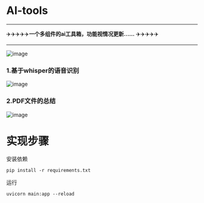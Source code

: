 # AI-tools
---
✈️✈️✈️✈️✈️**一个多组件的ai工具箱，功能视情况更新......** ✈️✈️✈️✈️✈️

---
![image](https://github.com/Bvbrutal/AI-tools/assets/93713843/82d79231-7055-4176-a228-0cbac751ce86)

### 1.基于whisper的语音识别

![image](https://github.com/Bvbrutal/AI-tools/assets/93713843/358e984e-fbea-4cf4-aeac-2cd4acc92e3f)

### 2.PDF文件的总结
![image](https://github.com/Bvbrutal/AI-tools/assets/93713843/9f757efb-f158-4bcf-8bfa-8aa0a65a5ca9)

# 实现步骤



安装依赖

```
pip install -r requirements.txt 
```
 
运行

```
uvicorn main:app --reload
```
